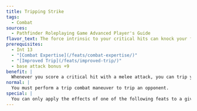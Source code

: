 ```yaml
---
title: Tripping Strike
tags:
  - Combat
sources:
  - Pathfinder Roleplaying Game Advanced Player's Guide
flavor_text: The force intrinsic to your critical hits can knock your foes down.
prerequisites:
  - Int 13
  - "[Combat Expertise](/feats/combat-expertise/)"
  - "[Improved Trip](/feats/improved-trip/)"
  - base attack bonus +9
benefit: |
  Whenever you score a critical hit with a melee attack, you can trip your opponent, in addition to the normal damage dealt by the attack. If your confirmation roll exceeds your opponent's CMD, you may knock your opponent prone as if from the trip combat maneuver. This does not provoke an attack of opportunity. If you are tripped during your own trip attempt, you can drop your weapon to avoid being tripped.
normal: |
  You must perform a trip combat maneuver to trip an opponent.
special: |
  You can only apply the effects of one of the following feats to a given critical hit: [Bull Rush Strike](/feats/bull-rush-strike/), [Disarming Strike](/feats/disarming-strike/), [Repositioning Strike](/feats/repositioning-strike/), [Sundering Strike](/feats/sundering-strike/), or [Tripping Strike](/feats/tripping-strike/). You may choose to use this feat after you make your confirmation roll.
---
```


